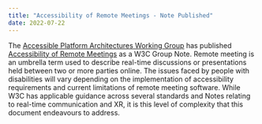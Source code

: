 ```yaml
---
title: "Accessibility of Remote Meetings - Note Published"
date: 2022-07-22
---
```

<p>The <a href="https://www.w3.org/WAI/APA/">Accessible Platform Architectures Working Group</a> has published  <a href="https://www.w3.org/TR/remote-meetings/">Accessibility of Remote Meetings</a> as a W3C Group Note. Remote meeting is an umbrella term used to describe real-time discussions or presentations held between two or more parties online. The issues faced by people with disabilities will vary depending on the implementation of accessibility requirements and current limitations of remote meeting software. While W3C has applicable guidance across several standards and Notes relating to real-time communication and XR, it is this level of complexity that this document endeavours to address. 
</p>
